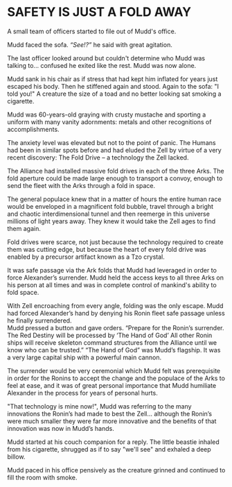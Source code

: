 # SAFETY IS JUST A FOLD AWAY

A small team of officers started to file out of Mudd's office.

Mudd faced the sofa.  *“See\!?”* he said with great agitation.

The last officer looked around but couldn't determine who Mudd was talking to... confused he exited like the rest. Mudd was now alone.

Mudd sank in his chair as if stress that had kept him inflated for years just escaped his body.  Then he stiffened again and stood. Again to the sofa: "I told you!" A creature the size of a toad and no better looking sat smoking a cigarette.

Mudd was 60-years-old graying with crusty mustache and sporting a uniform with many vanity adornments: metals and other recognitions of accomplishments.

The anxiety level was elevated but not to the point of panic.   The Humans had been in similar spots before and had eluded the Zell by virtue of a very recent discovery: The Fold Drive – a technology the Zell lacked.

The Alliance had installed massive fold drives in each of the three Arks.  The fold aperture could be made large enough to transport a convoy, enough to send the fleet with the Arks through a fold in space.

The general populace knew that in a matter of hours the entire human race would be enveloped in a magnificent fold bubble, travel through a bright and chaotic interdimensional tunnel and then reemerge in this universe millions of light years away. They knew it would take the Zell ages to find them again.

Fold drives were scarce, not just because the technology required to create them was cutting edge, but because the heart of every fold drive was enabled by a precursor artifact known as a Tzo crystal.

It was safe passage via the Ark folds that Mudd had leveraged in order to force Alexander’s surrender.  Mudd held the access keys to all three Arks on his person at all times and was in complete control of mankind's ability to fold space.

With Zell encroaching from every angle, folding was the only escape.  Mudd had forced Alexander’s hand by denying his Ronin fleet safe passage unless he finally surrendered.  
Mudd pressed a button and gave orders.  “Prepare for the Ronin’s surrender.  The Red Destiny will be processed by ‘The Hand of God’  All other Ronin ships will receive skeleton command structures from the Alliance until we know who can be trusted.”   “The Hand of God” was Mudd’s flagship.  It was a very large capital ship with a powerful main cannon.

The surrender would be very ceremonial which Mudd felt was prerequisite in order for the Ronins to accept the change and the populace of the Arks to feel at ease, and it was of great personal importance that Mudd humiliate Alexander in the process for years of personal hurts.

"That technology is mine now!", Mudd was referring to the many innovations the Ronin’s had made to best the Zell… although the Ronin’s were much smaller they were far more innovative and the benefits of that innovation was now in Mudd’s hands.

Mudd started at his couch companion for a reply.  The little beastie inhaled from his cigarette, shrugged as if to say "we'll see" and exhaled a deep billow.

Mudd paced in his office pensively as the creature grinned and continued to fill the room with smoke.
